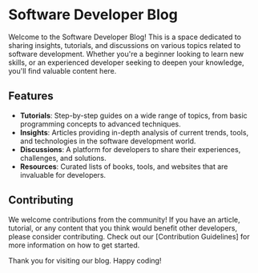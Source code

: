 # Software Developer Blog

Welcome to the Software Developer Blog! This is a space dedicated to sharing insights, tutorials, and discussions on various topics related to software development. Whether you're a beginner looking to learn new skills, or an experienced developer seeking to deepen your knowledge, you'll find valuable content here.

## Features

- **Tutorials**: Step-by-step guides on a wide range of topics, from basic programming concepts to advanced techniques.
- **Insights**: Articles providing in-depth analysis of current trends, tools, and technologies in the software development world.
- **Discussions**: A platform for developers to share their experiences, challenges, and solutions.
- **Resources**: Curated lists of books, tools, and websites that are invaluable for developers.

## Contributing

We welcome contributions from the community! If you have an article, tutorial, or any content that you think would benefit other developers, please consider contributing. Check out our [Contribution Guidelines] for more information on how to get started.


Thank you for visiting our blog. Happy coding!

